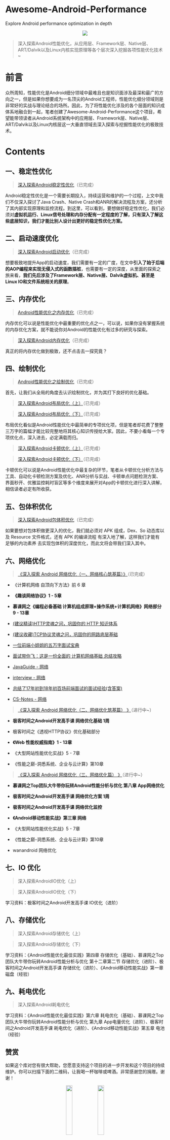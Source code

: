 # Awesome-Android-Performance
Explore Android performance optimization in depth
<div align="center">
<img src="https://github.com/JsonChao/Awesome-Android-Performance/blob/master/screenshots/android-performance.png">
</div>

> 深入探索Android性能优化，从应用层、Framework层、Native层、ART/Dalvik以及Linux内核实现原理等各个层次深入挖掘各项性能优化技术~


# 前言

众所周知，性能优化是Android细分领域中最难且也是知识面涉及最深和最广的方向之一，但是如果你想要成为一名顶尖的Android工程师，性能优化细分领域则是非常好的实战与理论结合的场所。因此，为了将性能优化涉及的各个层面的知识成体系地融合到一起，笔者创建了Awesome-Android-Performance这个项目，希望能带领读者从Android系统架构中的应用层、Framework层、Native层、ART/Dalvik以及Linux内核层这一大垂直领域去深入探索与挖掘性能优化的极致技术。


# Contents

## 一、稳定性优化

>  [深入探索Android稳定性优化](https://juejin.im/post/5e69a4fd51882549003d2f0e)（已完成）

Android稳定性优化是一个需要长期投入，持续运营和维护的一个过程，上文中我们不仅深入探讨了Java Crash、Native Crash和ANR的解决流程及方案，还分析了其内部实现原理和监控流程。到这里，可以看到，要想做好稳定性优化，我们必须对**虚拟机运行、Linux信号处理和内存分配有一定程度的了解，只有深入了解这些底层知识，我们才能比别人设计出更好的稳定性优化方案。**


## 二、启动速度优化

>  [深入探索Android启动优化](https://juejin.im/post/5e6f18a951882549422ef333)（已完成）

想要极致地提升App的启动速度，我们需要有一定的广度，在文中**引入了始于后端的AOP编程来实现无侵入式的函数插桩**，也需要有一定的深度，从里面的探索之旅来看，**我们先后涉及了Framework层、Native层、Dalvik虚拟机、甚至是Linux IO和文件系统相关的原理**。


## 三、内存优化

>  [Android性能优化之内存优化](https://juejin.im/post/5e72b2d151882549236f9cb8)（已完成）

内存优化可以说是性能优化中最重要的优化点之一，可以说，如果你没有掌握系统的内存优化方案，就不能说你对Android的性能优化有过多的研究与探索。


>  [深入探索Android内存优化](https://juejin.im/post/5e780257f265da575209652c)（已完成）

真正的将内存优化做到极致，还不点击去一探究竟？


## 四、绘制优化

>  [Android性能优化之绘制优化](https://juejin.im/post/5e5f090de51d4526e4190980)（已完成）

首先，让我们从全局的角度去认识绘制优化，并为其打下良好的优化基础。


>  [深入探索Android布局优化（上）](https://juejin.im/post/5e1d15a851882536ca666a49)（已完成）

>  [深入探索Android布局优化（下）](https://juejin.im/post/5e1e6cf66fb9a0301828ca0a)（已完成）

布局优化看似是Android性能优化中最简单的专项优化项，但是笔者却花费了整整三万字的篇幅才能比较完整地将其核心知识传授给大家。因此，不要小看每一个专项优化点，深入进去，必定满载而归。


>  [深入探索Android卡顿优化（上）](https://juejin.im/post/5e41fb7de51d4526c80e9108)（已完成）

>  [深入探索Android卡顿优化（下）](https://juejin.im/post/5e49fc29e51d4526d326b056)（已完成）

卡顿优化可以说是Android性能优化中最复杂的环节，笔者从卡顿优化分析方法与工具、自动化卡顿检测方案及优化、ANR分析与实战、卡顿单点问题检测方案、界面秒开、优雅监控耗时盲区等多个维度来展开对App的卡顿优化进行深入讲解，相信读者必定有所收获。


## 五、包体积优化

>  [深入探索Android包体积优化](https://juejin.im/post/5e7ad1c0e51d450edc0cf053)（已完成）

如果要想对包体积做更深入的优化，我们就必须对 APK 组成，Dex、So 动态库以及 Resource 文件格式，还有 APK 的编译流程 有深入地了解，这样我们才能有 足够的内功素养 去实现包体积的深度优化，而此文将会带我们深入其中。


## 六、网络优化

> [《深入探索 Android 网络优化（一、网络核心筑基篇）》](https://juejin.im/post/5eba5a39e51d454de64e49b1)（已完成）

- 《计算机网络 自顶向下方法》前 6 章
- **《趣谈网络协议》1 - 5章**

- **慕课网之《编程必备基础 计算机组成原理+操作系统+计算机网络》网络部分 9 - 13章**

- [(建议精读)HTTP灵魂之问，巩固你的 HTTP 知识体系](https://juejin.im/post/5e76bd516fb9a07cce750746)
- [(建议收藏)TCP协议灵魂之问，巩固你的网路底层基础](https://juejin.im/post/5e527c58e51d4526c654bf41)
- [一位前端小姐姐的五万字面试宝典](https://juejin.im/post/5e91b01651882573716a9b23#heading-90)
- [面试带你飞：这是一份全面的 计算机网络基础 总结攻略](https://juejin.im/post/5ad7e6c35188252ebd06acfa#heading-2)
- [JavaGuide - 网络](https://github.com/Snailclimb/JavaGuide#%E7%BD%91%E7%BB%9C)
- [interview - 网络](https://github.com/huihut/interview#%EF%B8%8F-%E8%AE%A1%E7%AE%97%E6%9C%BA%E7%BD%91%E7%BB%9C)
- [总结了17年初到18年初百场前端面试的面试经验(含答案)](https://juejin.im/post/5b44a485e51d4519945fb6b7#heading-38)
- [CS-Notes - 网络](https://github.com/CyC2018/CS-Notes#cloud-%E7%BD%91%E7%BB%9C)


> [《深入探索 Android 网络优化（二、网络优化筑基篇） 》]()（进行中~）

- **极客时间之Android开发高手课 网络优化基础 1周**
- 极客时间之《透视HTTP协议》优化基础部分

- **《Web 性能权威指南》1 - 13章**
- 《大型网站性能优化实战》5 - 7章
- 《性能之巅-洞悉系统、企业与云计算》第10章


>  [《深入探索 Android 网络优化（三、网络优化篇） 》]()（进行中~）

- **慕课网之Top团队大牛带你玩转Android性能分析与优化 第八章 App网络优化**
- **极客时间之Android开发高手课 网络优化方案 1周**
- **极客时间之Android开发高手课 网络优化监控**
- **《Android移动性能实战》第三章 网络**

- 《大型网站性能优化实战》5 - 7章
- 《性能之巅-洞悉系统、企业与云计算》第10章
- wanandroid 网络优化


## 七、IO 优化

>  深入探索AndroidIO优化（上）

>  深入探索AndroidIO优化（下）


学习资料：极客时间之Android开发高手课 IO优化（进阶）


## 八、存储优化

>  深入探索Android存储优化（上）

>  深入探索Android存储优化（下）


学习资料：《Android性能优化最佳实践》第四章 存储优化（基础）、慕课网之Top团队大牛带你玩转Android性能分析与优化 第十二章第二节 存储优化（进阶）、极客时间之Android开发高手课 存储优化（进阶）、《Android移动性能实战》第一章 磁盘（经验）


## 九、耗电优化

>  深入探索Android耗电优化


学习资料：《Android性能优化最佳实践》第六章 耗电优化（基础）、慕课网之Top团队大牛带你玩转Android性能分析与优化 第九章 App电量优化（进阶）、极客时间之Android开发高手课 耗电优化（进阶）、《Android移动性能实战》第五章 电池（经验）


## 赞赏

如果这个库对您有很大帮助，您愿意支持这个项目的进一步开发和这个项目的持续维护。你可以扫描下面的二维码，让我喝一杯咖啡或啤酒。非常感谢您的捐赠。谢谢！

<div align="center">
<img src="https://raw.githubusercontent.com/JsonChao/Awesome-Android-Interview/master/screenshot/wexin_play.jpg" width=20%><img src="https://raw.githubusercontent.com/JsonChao/Awesome-Android-Interview/master/screenshot/Apaliy.jpg" width=20%>
</div>


----

## Contanct Me

###  ●  微信：

> 欢迎关注我的微信：`bcce5360`  

###  ●  微信群：

> **微信群如果不能扫码加入，麻烦大家想进微信群的朋友们，加我微信拉你进群。**

<div align="center">
<img src="https://raw.githubusercontent.com/JsonChao/Awesome-Android-Performance/master/screenshots/Awesome-WanAndroid2.jpeg" width=35%>
</div>
        

###  ●  QQ群：

> 2千人QQ群，**Awesome-Android学习交流群，QQ群号：959936182**， 欢迎大家加入~


### About me

- #### Email: [chao.qu521@gmail.com]()
- #### Blog: [https://jsonchao.github.io/](https://jsonchao.github.io/)
- #### 掘金: [https://juejin.im/user/5a3ba9375188252bca050ade](https://juejin.im/user/5a3ba9375188252bca050ade)
    
### License

Copyright 2019 JsonChao

Licensed under the Apache License, Version 2.0 (the "License");
you may not use this file except in compliance with the License.
You may obtain a copy of the License at

   http://www.apache.org/licenses/LICENSE-2.0

Unless required by applicable law or agreed to in writing, software
distributed under the License is distributed on an "AS IS" BASIS,
WITHOUT WARRANTIES OR CONDITIONS OF ANY KIND, either express or implied.
See the License for the specific language governing permissions and
limitations under the License.
